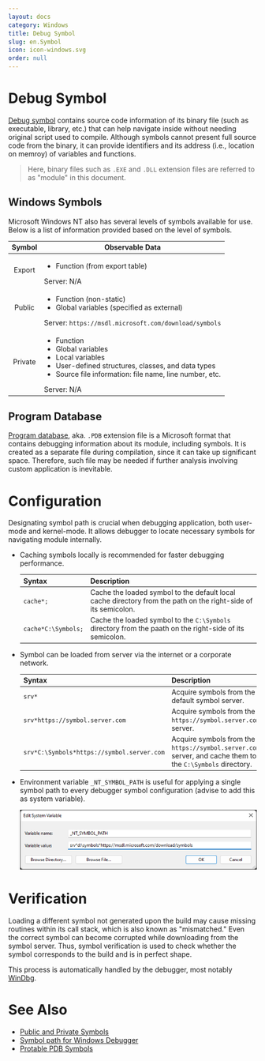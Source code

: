 ```yaml
---
layout: docs
category: Windows
title: Debug Symbol
slug: en.Symbol
icon: icon-windows.svg
order: null
---
```

# Debug Symbol
[Debug symbol](https://en.wikipedia.org/wiki/Debug_symbol) contains source code information of its binary file (such as executable, library, etc.) that can help navigate inside without needing original script used to compile. Although symbols cannot present full source code from the binary, it can provide identifiers and its address (i.e., location on memroy) of variables and functions.

> Here, binary files such as `.EXE` and `.DLL` extension files are referred to as "module" in this document.

## Windows Symbols
Microsoft Windows NT also has several levels of symbols available for use. Below is a list of information provided based on the level of symbols.

<table>
  <thead>
    <tr>
      <th style="text-align: center">Symbol</th>
      <th>Observable Data</th>
    </tr>
  </thead>
  <tbody>
    <tr>
      <td style="text-align: center">Export</td>
      <td>
        <ul>
          <li>Function (from export table)</li>
        </ul>
        <span>Server: N/A</span>
      </td>
    </tr>
    <tr>
      <td style="text-align: center">Public</td>
      <td>
        <ul>
          <li>Function (non-static)</li>
          <li>Global variables (specified as external)</li>
        </ul>
        <span>Server: </span><code>https://msdl.microsoft.com/download/symbols</code>
      </td>
    </tr>
    <tr>
      <td style="text-align: center">Private</td>
      <td>
        <ul>
          <li>Function</li>
          <li>Global variables</li>
          <li>Local variables</li>
          <li>User-defined structures, classes, and data types</li>
          <li>Source file information: file name, line number, etc.</li>
        </ul>
        <span>Server: N/A</span>
      </td>
    </tr>
  </tbody>
</table>

## Program Database
[Program database](https://en.wikipedia.org/wiki/Program_database), aka. `.PDB` extension file is a Microsoft format that contains debugging information about its module, including symbols. It is created as a separate file during compilation, since it can take up significant space. Therefore, such file may be needed if further analysis involving custom application is inevitable.

# Configuration
Designating symbol path is crucial when debugging application, both user-mode and kernel-mode. It allows debugger to locate necessary symbols for navigating module internally.

* Caching symbols locally is recommended for faster debugging performance.

    | Syntax | Description |
    |--------|-------------|
    | `cache*;` | Cache the loaded symbol to the default local cache directory from the path on the right-side of its semicolon. |
    | `cache*C:\Symbols;` | Cache the loaded symbol to the `C:\Symbols` directory from the paath on the right-side of its semicolon. |

* Symbol can be loaded from server via the internet or a corporate network.

    | Syntax | Description |
    |--------|-------------|
    | `srv*` | Acquire symbols from the default symbol server. |
    | `srv*https://symbol.server.com` | Acquire symbols from the `https://symbol.server.com` server. |
    | `srv*C:\Symbols*https://symbol.server.com` | Acquire symbols from the `https://symbol.server.com` server, and cache them to the `C:\Symbols` directory. |

* Environment variable `_NT_SYMBOL_PATH` is useful for applying a single symbol path to every debugger symbol configuration (advise to add this as system variable).

    ![Example of environment variable on <code>_NT_SYMBOL_PATH</code>](/images/docs/windbg/windbg_setting_symbol.png)

# Verification
Loading a different symbol not generated upon the build may cause missing routines within its call stack, which is also known as "mismatched." Even the correct symbol can become corrupted while downloading from the symbol server. Thus, symbol verification is used to check whether the symbol corresponds to the build and is in perfect shape.

This process is automatically handled by the debugger, most notably [WinDbg](en.WinDbg).

# See Also
* [Public and Private Symbols](https://docs.microsoft.com/en-us/windows-hardware/drivers/debugger/public-and-private-symbols)
* [Symbol path for Windows Debugger](https://docs.microsoft.com/en-us/windows-hardware/drivers/debugger/symbol-path)
* [Protable PDB Symbols](https://docs.microsoft.com/en-us/windows-hardware/drivers/debugger/symbols-portable-pdb)
